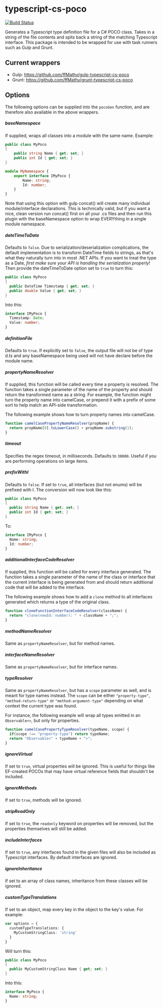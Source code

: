 # typescript-cs-poco
[![Build Status](https://travis-ci.org/Evertras/typescript-cs-poco.svg?branch=master)](https://travis-ci.org/Evertras/typescript-cs-poco)

Generates a Typescript type definition file for a C# POCO class.  Takes in a string of the file contents and spits back a string of the matching Typescript interface.  This package is intended to be wrapped for use with task runners such as Gulp and Grunt.

## Current wrappers

- Gulp: https://github.com/ffMathy/gulp-typescript-cs-poco
- Grunt: https://github.com/ffMathy/grunt-typescript-cs-poco

## Options

The following options can be supplied into the `pocoGen` function, and are therefore also available in the above wrappers.

##### baseNamespace

If supplied, wraps all classes into a module with the same name.  Example:

```C#
public class MyPoco
{
	public string Name { get; set; }
	public int Id { get; set; }
}
```

```typescript
module MyNamespace {
	export interface IMyPoco {
		Name: string;
		Id: number;
	}
}
```

Note that using this option with gulp concat() will create many individual module/interface declarations.  This is technically valid, but if you want a nice, clean version run concat() first on all your .cs files and then run this plugin with the baseNamespace option to wrap EVERYthing in a single module namespace.

##### dateTimeToDate

Defaults to `false`.  Due to serialization/deserialization complications, the default implementation is to transform DateTime fields to strings, as that's what they naturally turn into in most .NET APIs.  If you want to treat the type as a Date, *first make sure your API is handling the serialization properly*!  Then provide the dateTimeToDate option set to `true` to turn this:

```C#
public class MyPoco
{
  public DateTime Timestamp { get; set; }
  public double Value { get; set; }
}
```

Into this:

```typescript
interface IMyPoco {
  Timestamp: Date;
  Value: number;
}
```

##### definitionFile

Defaults to `true`.  If explicitly set to `false`, the output file will not be of type d.ts and any baseNamespace being used will not have declare before the module name.

##### propertyNameResolver

If supplied, this function will be called every time a property is resolved. The function takes a single parameter of the name of the property and should return the transformed name as a string.  For example, the function might turn the property name into camelCase, or prepend it with a prefix of some sort to help match an API-side transformation.

The following example shows how to turn property names into camelCase.

```typescript
function camelCasePropertyNameResolver(propName) { 
  return propName[0].toLowerCase() + propName.substring(1); 
}
```

##### timeout

Specifies the regex timeout, in milliseconds. Defaults to `30000`. Useful if you are performing operations on large items.

##### prefixWithI

Defaults to `false`. If set to `true`, all interfaces (but not enums) will be prefixed with I. The conversion will now look like this:

```C#
public class MyPoco
{
  public string Name { get; set; }
  public int Id { get; set; }
}
```

To:

```typescript
interface IMyPoco {
  Name: string;
  Id: number;
}
```

##### additionalInterfaceCodeResolver

If supplied, this function will be called for every interface generated. The function takes a single parameter of the name of the class or interface that the current interface is being generated from and should return additional code that will be added to the interface.

The following example shows how to add a `clone` method to all interfaces generated which returns a type of the original class.

```typescript
function cloneFunctionInterfaceCodeResolver(className) { 
  return "clone(newId: number): " + className + ";"; 
}
```

##### methodNameResolver

Same as `propertyNameResolver`, but for method names.

##### interfaceNameResolver

Same as `propertyNameResolver`, but for interface names.

##### typeResolver

Same as `propertyNameResolver`, but has a `scope` parameter as well, and is meant for type names instead. The `scope` can be either `"property-type"`, `"method-return-type"` or `"method-argument-type"` depending on what context the current type was found.

For instance, the following example will wrap all types emitted in an `Observable<>`, but only for properties.

```typescript
function camelCasePropertyTypeResolver(typeName, scope) { 
  if(scope !== "property-type") return typeName;
  return "Observable<" + typeName + ">"; 
}
```

##### ignoreVirtual

If set to `true`, virtual properties will be ignored.  This is useful for things like EF-created POCOs that may have virtual reference fields that shouldn't be included.

##### ignoreMethods

If set to `true`, methods will be ignored.

##### stripReadOnly

If set to `true`, the `readonly` keyword on properties will be removed, but the properties themselves will still be added.

##### includeInterfaces

If set to `true`, any interfaces found in the given files will also be included as Typescript interfaces.  By default interfaces are ignored.

##### ignoreInheritance

If set to an array of class names, inheritance from these classes will be ignored.

##### customTypeTranslations

If set to an object, map every key in the object to the key's value.  For example:

```typescript
var options = {
  customTypeTranslations: {
    MyCustomStringClass: 'string'
  }
}
```

Will turn this:

```C#
public class MyPoco
{
  public MyCustomStringClass Name { get; set; }
}
```

Into this:

```typescript
interface MyPoco {
  Name: string;
}
```
